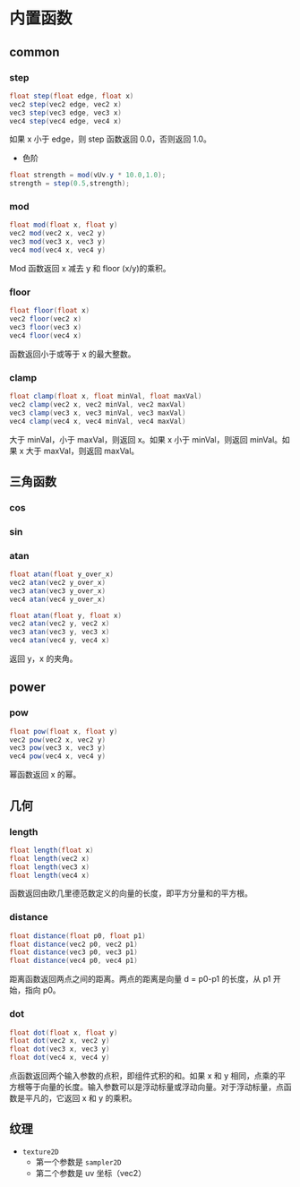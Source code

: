 # 内置函数

## common

### step

```c#
float step(float edge, float x)
vec2 step(vec2 edge, vec2 x)
vec3 step(vec3 edge, vec3 x)
vec4 step(vec4 edge, vec4 x)
```

如果 x 小于 edge，则 step 函数返回 0.0，否则返回 1.0。

- 色阶

```c#
float strength = mod(vUv.y * 10.0,1.0);
strength = step(0.5,strength);
```

### mod

```c#
float mod(float x, float y)
vec2 mod(vec2 x, vec2 y)
vec3 mod(vec3 x, vec3 y)
vec4 mod(vec4 x, vec4 y)
```

Mod 函数返回 x 减去 y 和 floor (x/y)的乘积。

### floor

```c#
float floor(float x)
vec2 floor(vec2 x)
vec3 floor(vec3 x)
vec4 floor(vec4 x)
```

函数返回小于或等于 x 的最大整数。

### clamp

```c#
float clamp(float x, float minVal, float maxVal)
vec2 clamp(vec2 x, vec2 minVal, vec2 maxVal)
vec3 clamp(vec3 x, vec3 minVal, vec3 maxVal)
vec4 clamp(vec4 x, vec4 minVal, vec4 maxVal)
```

大于 minVal，小于 maxVal，则返回 x。如果 x 小于 minVal，则返回 minVal。如果 x 大于 maxVal，则返回 maxVal。

## 三角函数

### cos

### sin

### atan

```c#
float atan(float y_over_x)
vec2 atan(vec2 y_over_x)
vec3 atan(vec3 y_over_x)
vec4 atan(vec4 y_over_x)

float atan(float y, float x)
vec2 atan(vec2 y, vec2 x)
vec3 atan(vec3 y, vec3 x)
vec4 atan(vec4 y, vec4 x)
```

返回 y，x 的夹角。

## power

### pow

```c#
float pow(float x, float y)
vec2 pow(vec2 x, vec2 y)
vec3 pow(vec3 x, vec3 y)
vec4 pow(vec4 x, vec4 y)
```

幂函数返回 x 的幂。

## 几何

### length

```c#
float length(float x)
float length(vec2 x)
float length(vec3 x)
float length(vec4 x)
```

函数返回由欧几里德范数定义的向量的长度，即平方分量和的平方根。

### distance

```c#
float distance(float p0, float p1)
float distance(vec2 p0, vec2 p1)
float distance(vec3 p0, vec3 p1)
float distance(vec4 p0, vec4 p1)
```

距离函数返回两点之间的距离。两点的距离是向量 d = p0-p1 的长度，从 p1 开始，指向 p0。

### dot

```c#
float dot(float x, float y)
float dot(vec2 x, vec2 y)
float dot(vec3 x, vec3 y)
float dot(vec4 x, vec4 y)
```

点函数返回两个输入参数的点积，即组件式积的和。如果 x 和 y 相同，点乘的平方根等于向量的长度。输入参数可以是浮动标量或浮动向量。对于浮动标量，点函数是平凡的，它返回 x 和 y 的乘积。

## 纹理

- `texture2D`
  - 第一个参数是 `sampler2D`
  - 第二个参数是 uv 坐标（vec2）
